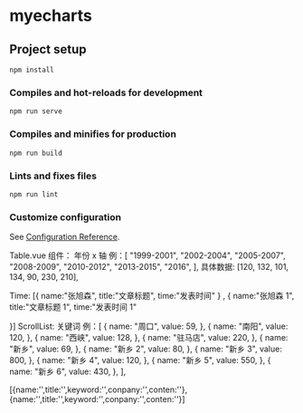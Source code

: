 # myecharts

## Project setup

```
npm install
```

### Compiles and hot-reloads for development

```
npm run serve
```

### Compiles and minifies for production

```
npm run build
```

### Lints and fixes files

```
npm run lint
```

### Customize configuration

See [Configuration Reference](https://cli.vuejs.org/config/).

Table.vue 组件：
年份 x 轴 例：[
"1999-2001",
"2002-2004",
"2005-2007",
"2008-2009",
"2010-2012",
"2013-2015",
"2016",
],
具体数据: [120, 132, 101, 134, 90, 230, 210],

Time:
[{
name:"张旭森",
title:"文章标题",
time:"发表时间"
}
,
{
name:"张旭森 1",
title:"文章标题 1",
time:"发表时间 1"

}]
ScrollList:
关键词 例：[
{
name: "周口",
value: 59,
},
{
name: "南阳",
value: 120,
},
{
name: "西峡",
value: 128,
},
{
name: "驻马店",
value: 220,
},
{
name: "新乡",
value: 69,
},
{
name: "新乡 2",
value: 80,
},
{
name: "新乡 3",
value: 800,
},
{
name: "新乡 4",
value: 120,
},
{
name: "新乡 5",
value: 550,
},
{
name: "新乡 6",
value: 430,
},
],

[{name:'',title:'',keyword:'',conpany:'',conten:''},{name:'',title:'',keyword:'',conpany:'',conten:''}]
